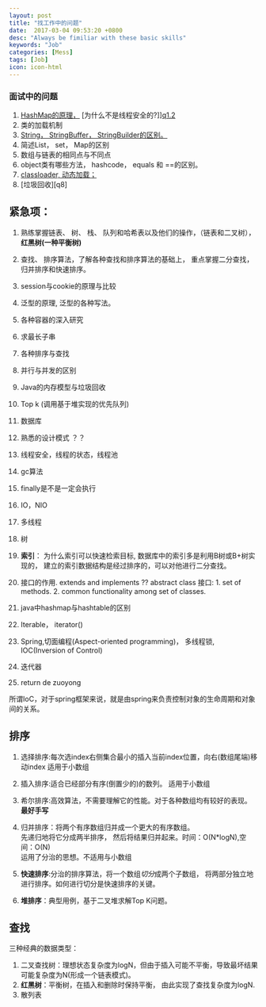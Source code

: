 ```yaml
---
layout: post
title: "找工作中的问题"
date:  2017-03-04 09:53:20 +0800
desc: "Always be fimiliar with these basic skills"
keywords: "Job"
categories: [Mess]
tags: [Job]
icon: icon-html
---
```

### 面试中的问题

1. [HashMap的原理，][q1.1] [为什么不是线程安全的?]][q1.2]
2. 类的加载机制
3. [String， StringBuffer， StringBuilder的区别。][q3]
4. 简述List， set， Map的区别
5. 数组与链表的相同点与不同点
6. object类有哪些方法， hashcode， equals 和 ==的区别。
7. [classloader, 动态加载；][q7]
8. [垃圾回收][q8]

## 紧急项：
1. 熟练掌握链表、 树、 栈、 队列和哈希表以及他们的操作，（链表和二叉树），**红黑树(一种平衡树)**
2. 查找、 排序算法，了解各种查找和排序算法的基础上， 重点掌握二分查找， 归并排序和快速排序。


1. session与cookie的原理与比较
2. 泛型的原理, 泛型的各种写法。
3. 各种容器的深入研究
4. 求最长子串
5. 各种排序与查找
6. 并行与并发的区别
7. Java的内存模型与垃圾回收
8. Top k (调用基于堆实现的优先队列)
9. 数据库
10. 熟悉的设计模式 ？？
11. 线程安全，线程的状态，线程池
12. gc算法
13. finally是不是一定会执行
14. IO，NIO
15. 多线程
16. 树
17. **索引**： 为什么索引可以快速检索目标, 数据库中的索引多是利用B树或B+树实现的， 建立的索引数据结构是经过排序的，可以对他进行二分查找。
18. 接口的作用. extends and implements ?? abstract class
	接口:	1. set of methods.
		2. common functionality among set of classes. 
19. java中hashmap与hashtable的区别
20. Iterable， iterator()
21. Spring,切面编程(Aspect-oriented programming)， 多线程锁, IOC(Inversion of Control)
22. 迭代器
23. return de zuoyong


<span id = "21"></span>
所谓IoC，对于spring框架来说，就是由spring来负责控制对象的生命周期和对象间的关系。


## 排序
1. 选择排序:每次选index右侧集合最小的插入当前index位置，向右(数组尾端)移动index    适用于小数组
2. 插入排序:适合已经部分有序(倒置少的)的数列。   适用于小数组
3. 希尔排序:高效算法，不需要理解它的性能。对于各种数组均有较好的表现。 **最好手写**  
   
  
4. 归并排序：将两个有序数组归并成一个更大的有序数组。  
   先递归地将它分成两半排序， 然后将结果归并起来。时间：O(N*logN),空间：O(N)  
   运用了分治的思想。不适用与小数组
5. **快速排序**:分治的排序算法，将一个数组*切分*成两个子数组， 将两部分独立地进行排序。如何进行切分是快速排序的关键。  
6. **堆排序**：典型用例，基于二叉堆求解Top K问题。

## 查找
三种经典的数据类型：
1. 二叉查找树：理想状态复杂度为logN，但由于插入可能不平衡，导致最坏结果可能复杂度为N(形成一个链表模式)。  
2. **红黑树**：平衡树，在插入和删除时保持平衡， 由此实现了查找复杂度为logN.  
3. 散列表  


[q1.1]:http://www.cnblogs.com/ITtangtang/p/3948406.html
[q1.2]:http://blog.csdn.net/mydreamongo/article/details/8960667
[q3]:http://www.cnblogs.com/A_ming/archive/2010/04/13/1711395.html
[q7]:http://blog.csdn.net/xyang81/article/details/7292380

